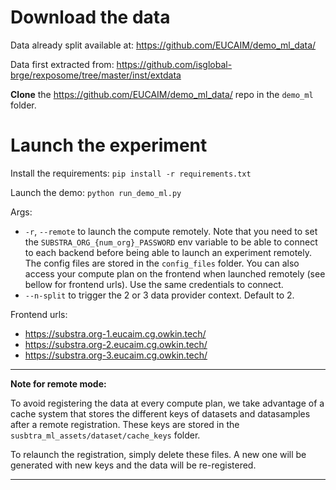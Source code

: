 # Download the data

Data already split available at: <https://github.com/EUCAIM/demo_ml_data/>

Data first extracted from: <https://github.com/isglobal-brge/rexposome/tree/master/inst/extdata>

**Clone** the <https://github.com/EUCAIM/demo_ml_data/> repo in the `demo_ml` folder.

# Launch the experiment

Install the requirements: `pip install -r requirements.txt`

Launch the demo: `python run_demo_ml.py`

Args:

- `-r`, `--remote` to launch the compute remotely. Note that you need to set the `SUBSTRA_ORG_{num_org}_PASSWORD` env variable to be able to connect to each backend before being able to launch an experiment remotely. The config files are stored in the `config_files` folder. You can also access your compute plan on the frontend when launched remotely (see bellow for frontend urls). Use the same credentials to connect.
- `--n-split` to trigger the 2 or 3 data provider context. Default to 2.

Frontend urls:

- <https://substra.org-1.eucaim.cg.owkin.tech/>
- <https://substra.org-2.eucaim.cg.owkin.tech/>
- <https://substra.org-3.eucaim.cg.owkin.tech/>

---
**Note for remote mode:**

To avoid registering the data at every compute plan, we take advantage of a cache system that stores the different keys of datasets and datasamples after a remote registration. These keys are stored in the `susbtra_ml_assets/dataset/cache_keys` folder.

To relaunch the registration, simply delete these files. A new one will be generated with new keys and the data will be re-registered.

---
